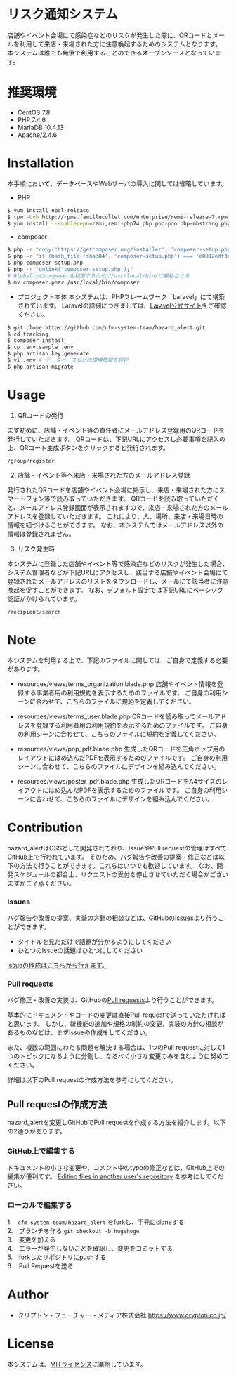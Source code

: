 # リスク通知システム

店舗やイベント会場にて感染症などのリスクが発生した際に、QRコードとメールを利用して来店・来場された方に注意喚起するためのシステムとなります。
本システムは誰でも無償で利用することのできるオープンソースとなっています。

# 推奨環境

* CentOS 7.8
* PHP 7.4.6
* MariaDB 10.4.13
* Apache/2.4.6
# Installation

本手順において、データベースやWebサーバの導入に関しては省略しています。

* PHP
```bash
$ yum install epel-release
$ rpm -Uvh http://rpms.famillecollet.com/enterprise/remi-release-7.rpm
$ yum install --enablerepo=remi,remi-php74 php php-pdo php-mbstring php-dom php-gd php-mysqlnd
```

* composer
```bash
$ php -r "copy('https://getcomposer.org/installer', 'composer-setup.php');"
$ php -r "if (hash_file('sha384', 'composer-setup.php') === 'e0012edf3e80b6978849f5eff0d4b4e4c79ff1609dd1e613307e16318854d24ae64f26d17af3ef0bf7cfb710ca74755a') { echo 'Installer verified'; } else { echo 'Installer corrupt'; unlink('composer-setup.php'); } echo PHP_EOL;"
$ php composer-setup.php
$ php -r "unlink('composer-setup.php');"
# Globallyにcomposerを利用するために/usr/local/bin/に移動させる
$ mv composer.phar /usr/local/bin/composer 
```

* プロジェクト本体
本システムは、PHPフレームワーク「Laravel」にて構築されています。
Laravelの詳細につきましては、[Laravel公式サイト](http://laravel.jp/)をご確認ください。
```bash
$ git clone https://github.com/cfm-system-team/hazard_alert.git
$ cd tracking
$ composer install
$ cp .env.sample .env
$ php artisan key:generate
$ vi .env # データベースなどの環境情報を設定
$ php artisan migrate
```

# Usage

1. QRコードの発行

まず初めに、店舗・イベント等の責任者にメールアドレス登録用のQRコードを発行していただきます。
QRコードは、下記URLにアクセスし必要事項を記入の上、QRコート生成ボタンをクリックすると発行されます。
```
/group/register
```

2. 店舗・イベント等へ来店・来場された方のメールアドレス登録

発行されたQRコードを店舗やイベント会場に掲示し、来店・来場された方にスマートフォン等で読み取っていただきます。
QRコードを読み取っていただくと、メールアドレス登録画面が表示されますので、来店・来場された方のメールアドレスを登録していただきます。
これにより、人、場所、来店・来場日時の情報を紐づけることができます。
なお、本システムではメールアドレス以外の情報は登録されません。

3. リスク発生時

本システムに登録した店舗やイベント等で感染症などのリスクが発生した場合、システム管理者などが下記URLにアクセスし、該当する店舗やイベント会場にて登録されたメールアドレスのリストをダウンロードし、メールにて該当者に注意喚起を促すことができます。
なお、デフォルト設定では下記URLにベーシック認証がかけられています。

```
/recipient/search
```

# Note
本システムを利用する上で、下記のファイルに関しては、ご自身で定義する必要があります。
* resources/views/terms_organization.blade.php
店舗やイベント情報を登録する事業者用の利用規約を表示するためのファイルです。
ご自身の利用シーンに合わせて、こちらのファイルに規約を定義してください。

* resources/views/terms_user.blade.php
QRコードを読み取ってメールアドレスを登録する利用者用の利用規約を表示するためのファイルです。
ご自身の利用シーンに合わせて、こちらのファイルに規約を定義してください。

* resources/views/pop_pdf.blade.php
生成したQRコードを三角ポップ用のレイアウトにはめ込んだPDFを表示するためのファイルです。
ご自身の利用シーンに合わせて、こちらのファイルにデザインを組み込んでください。

* resources/views/poster_pdf.blade.php
生成したQRコードをA4サイズのレイアウトにはめ込んだPDFを表示するためのファイルです。
ご自身の利用シーンに合わせて、こちらのファイルにデザインを組み込んでください。

# Contribution
hazard_alertはOSSとして開発されており、IssueやPull requestの管理はすべてGitHub上で行われています。
そのため、バグ報告や改善の提案・修正などは以下の方法で行うことができます。これらはいつでも歓迎しています。
なお、開発スケジュールの都合上、リクエストの受付を停止させていただく場合がございますがご了承ください。

### Issues
バグ報告や改善の提案、実装の方針の相談などは、GitHubの[Issues](https://github.com/cfm-system-team/hazard_alert/issues)より行うことができます。
* タイトルを見ただけで話題が分かるようにしてください
* ひとつのIssueの話題はひとつにしてください

[issueの作成はこちらから行えます。](https://github.com/cfm-system-team/hazard_alert/issues/new)

### Pull requests
バグ修正・改善の実装は、GitHubの[Pull requests](https://github.com/cfm-system-team/hazard_alert/pulls)より行うことができます。

基本的にドキュメントやコードの変更は直接Pull requestで送っていただければと思います。
しかし、新機能の追加や規格の制約の変更、実装の方針の相談があるものなどは、まずIssueの作成をしてください。

また、複数の範囲にわたる問題を解決する場合は、1つのPull requestに対して1つのトピックになるように分割し、なるべく小さな変更のみを含むように努めてください。

詳細は以下のPull requestの作成方法を参考にしてください。

## Pull requestの作成方法
hazard_alertを変更しGitHubでPull requestを作成する方法を紹介します。以下の2通りがあります。

### GitHub上で編集する
ドキュメントの小さな変更や、コメント中のtypoの修正などは、GitHub上での編集が便利です。
[Editing files in another user's repository](https://help.github.com/en/github/managing-files-in-a-repository/editing-files-in-another-users-repository) を参考にしてください。

### ローカルで編集する
1.　`cfm-system-team/hazard_alert` をforkし、手元にcloneする  
2.　ブランチを作る `git checkout -b hogehoge`  
3.　変更を加える  
4.　エラーが発生しないことを確認し、変更をコミットする  
5.　forkしたリポジトリにpushする  
6.　Pull Requestを送る  

# Author

* クリプトン・フューチャー・メディア株式会社
https://www.crypton.co.jp/

# License

本システムは、[MITライセンス](https://opensource.org/licenses/mit-license.php)に準拠しています。
